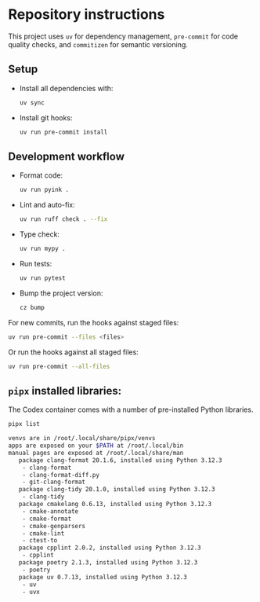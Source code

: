 # Repository instructions

This project uses `uv` for dependency management, `pre-commit` for code quality checks, and `commitizen` for semantic versioning.

## Setup

- Install all dependencies with:
  ```bash
  uv sync
  ```
- Install git hooks:
  ```bash
  uv run pre-commit install
  ```

## Development workflow

- Format code:
  ```bash
  uv run pyink .
  ```
- Lint and auto-fix:
  ```bash
  uv run ruff check . --fix
  ```
- Type check:
  ```bash
  uv run mypy .
  ```
- Run tests:
  ```bash
  uv run pytest
  ```
- Bump the project version:
  ```bash
  cz bump
  ```

For new commits, run the hooks against staged files:
```bash
uv run pre-commit --files <files>
```
Or run the hooks against all staged files:
```bash
uv run pre-commit --all-files
```


## `pipx` installed libraries:

The Codex container comes with a number of pre-installed Python libraries.

```bash
pipx list

venvs are in /root/.local/share/pipx/venvs
apps are exposed on your $PATH at /root/.local/bin
manual pages are exposed at /root/.local/share/man
   package clang-format 20.1.6, installed using Python 3.12.3
    - clang-format
    - clang-format-diff.py
    - git-clang-format
   package clang-tidy 20.1.0, installed using Python 3.12.3
    - clang-tidy
   package cmakelang 0.6.13, installed using Python 3.12.3
    - cmake-annotate
    - cmake-format
    - cmake-genparsers
    - cmake-lint
    - ctest-to
   package cpplint 2.0.2, installed using Python 3.12.3
    - cpplint
   package poetry 2.1.3, installed using Python 3.12.3
    - poetry
   package uv 0.7.13, installed using Python 3.12.3
    - uv
    - uvx
```
